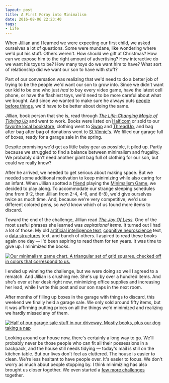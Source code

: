 ```yaml
---
layout: post 
title: A First Foray into Minimalism
date: 2016-08-06 22:23:40
tags:
- Life
---
```

When [Jillian](http://www.jillianschmidt.com) and I learned we were expecting our first child, we asked ourselves a lot of questions. Some were mundane, like wondering where we'd put his stuff. Others weren't. How should we gift at Christmas? How can we expose him to the right amount of advertising? How interactive do we want his toys to be? How many toys do we want him to have? What sort of relationship did we want our son to have with stuff?

Part of our conversation was realizing that we'd need to do a better job of trying to be the people we'd want our son to grow into. Since we didn't want our kid to be one who just *had* to buy every video game, have the latest cell phone, or have the flashiest toys, we'd need to be more careful about what we bought. And since we wanted to make sure he always puts [people before things](http://www.theminimalists.com/people-things/), we'd have to be better about doing the same.

Jillian, book person that she is, read through <cite>[The Life-Changing Magic of Tidying Up](http://amzn.to/2alUjWH)</cite> and went to work. Books were listed on [Half.com](http://www.half.com) or sold to our [favorite local bookstore](http://www.smithfamilybookstore.com/welcome.html), clothing went to [Swap](http://referral.swap.com/241889138045894656) and [ThreadUp](https://www.thredup.com/), and bag after bag after bag of donations went to [St Vinnie's](https://www.svdp.us/). We filled our garage full of boxes, ready for a garage sale in the spring.

Despite promising we'd get as little baby gear as possible, it piled up. Partly because we struggled to find a balance between minimalism and frugality. We probably didn't need another giant bag full of clothing for our son, but could we really know?

After he arrived, we needed to get serious about making space. But we needed some additional motivation to keep minimizing while also caring for an infant. When Jillian spotted a [friend](http://www.monicagerlach.com) playing the [Minimalism Game](http://www.theminimalists.com/game/), we decided to play along. To accommodate our strange sleeping schedules (me from 9-2, then Jillian from 2-4, 4-6, and 6-8), we'd give ourselves twice as much time. And, because we're very competitive, we'd use different colored pens, so we'd know which of us found more items to discard.

Toward the end of the challenge, Jillian read <cite>[The Joy Of Less](http://amzn.to/2aRuuAC)</cite>. One of the most useful phrases she learned was *aspirational items*. It turned out I had a lot of those. My old [artificial intelligence text](http://amzn.to/2b4bKj7), [cognitive neuroscience](http://amzn.to/2aCyxxT) text, a [data structures](http://amzn.to/2aRuSiG) text, and bunch of others. I aspired to read these books again one day &mdash; I'd been aspiring to read them for ten years. It was time to give up. I minimized the books.

<a href="http://imgur.com/eOjAQqa"><img alt="Our minimalism game chart. A triangular set of grid squares, checked off in colors that correspond to us." src="http://i.imgur.com/eOjAQqa.jpg"></a>

I ended up winning the challenge, but we were doing so well I agreed to a rematch. And Jillian is crushing me. She's up by over a hundred items. And she's over at her desk right now, minimizing office supplies and increasing her lead, while I write this post and our son naps in the next room.

After months of filling up boxes in the garage with things to discard, this weekend we finally held a garage sale. We only sold around fifty items, but it was affirming putting prices on all the things we'd minimized and realizing we hardly missed any of them.

<a href="http://imgur.com/Cv4HM1F"><img alt="Half of our garage sale stuff in our driveway. Mostly books, plus our dog taking a nap" src="http://i.imgur.com/Cv4HM1F.jpg"></a>

Looking around our house now, there's certainly a long way to go. We'll probably never be those people who can fit all their possessions in a backpack, and the house still needs tidying &mdash; today's mail is still on the kitchen table. But our lives don't feel as cluttered. The house is easier to clean. We're less hesitant to have people over. It's easier to focus. We don't worry as much about people stopping by. I think minimizing has also brought us closer together. We even started a [few more challenges](https://www.youtube.com/watch?v=oBu-pQG6sTY) together.